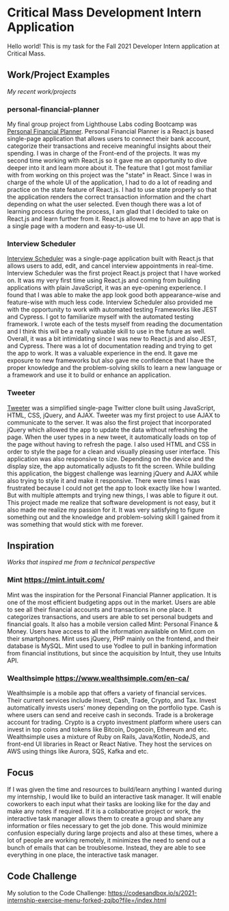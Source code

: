 # Critical Mass Development Intern Application
Hello world! This is my task for the Fall 2021 Developer Intern application at Critical Mass.

## Work/Project Examples
*My recent work/projects*

### personal-financial-planner
My final group project from Lighthouse Labs coding Bootcamp was [Personal Financial Planner](https://github.com/kukim96/personal-financial-planner). Personal Financial Planner is a React.js based single-page application that allows users to connect their bank account, categorize their transactions and receive meaningful insights about their spending. I was in charge of the Front-end of the projects. It was my second time working with React.js so it gave me an opportunity to dive deeper into it and learn more about it. The feature that I got most familiar with from working on this project was the "state" in React. Since I was in charge of the whole UI of the application, I had to do a lot of reading and practice on the state feature of React.js. I had to use state properly so that the application renders the correct transaction information and the chart depending on what the user selected. Even though there was a lot of learning process during the process, I am glad that I decided to take on React.js and learn further from it. React.js allowed me to have an app that is a single page with a modern and easy-to-use UI.

### Interview Scheduler
[Interview Scheduler](https://github.com/kukim96/scheduler) was a single-page application built with React.js that allows users to add, edit, and cancel interview appointments in real-time. Interview Scheduler was the first project React.js project that I have worked on. It was my very first time using React.js and coming from building applications with plain JavaScript, it was an eye-opening experience. I found that I was able to make the app look good both appearance-wise and feature-wise with much less code. Interview Scheduler also provided me with the opportunity to work with automated testing Frameworks like JEST and Cypress. I got to familiarize myself with the automated testing framework. I wrote each of the tests myself from reading the documentation and I think this will be a really valuable skill to use in the future as well. Overall, it was a bit intimidating since I was new to React.js and also JEST, and Cypress. There was a lot of documentation reading and trying to get the app to work. It was a valuable experience in the end. It gave me exposure to new frameworks but also gave me confidence that I have the proper knowledge and the problem-solving skills to learn a new language or a framework and use it to build or enhance an application.

### Tweeter
[Tweeter](https://github.com/kukim96/tweeter) was a simplified single-page Twitter clone built using JavaScript, HTML, CSS, jQuery, and AJAX. Tweeter was my first project to use AJAX to communicate to the server. It was also the first project that incorporated jQuery which allowed the app to update the data without refreshing the page. When the user types in a new tweet, it automatically loads on top of the page without having to refresh the page. I also used HTML and CSS in order to style the page for a clean and visually pleasing user interface. This application was also responsive to size. Depending on the device and the display size, the app automatically adjusts to fit the screen. While building this application, the biggest challenge was learning jQuery and AJAX while also trying to style it and make it responsive. There were times I was frustrated because I could not get the app to look exactly like how I wanted. But with multiple attempts and trying new things, I was able to figure it out. This project made me realize that software development is not easy, but it also made me realize my passion for it. It was very satisfying to figure something out and the knowledge and problem-solving skill I gained from it was something that would stick with me forever.

## Inspiration
*Works that inspired me from a technical perspective*

### Mint https://mint.intuit.com/
Mint was the inspiration for the Personal Financial Planner application. It is one of the most efficient budgeting apps out in the market. Users are able to see all their financial accounts and
transactions in one place. It categorizes transactions, and users are able to set personal budgets and financial goals. It also has a mobile version called Mint: Personal Finance & Money. Users have access to all the information available on Mint.com on their smartphones. Mint uses jQuery, PHP mainly on the frontend, and their database is MySQL. Mint used to use Yodlee to pull in banking information from financial institutions, but since the acquisition by Intuit, they use Intuits API.

### Wealthsimple https://www.wealthsimple.com/en-ca/
Wealthsimple is a mobile app that offers a variety of financial services. Their current services include Invest, Cash, Trade, Crypto, and Tax. Invest automatically invests users' money depending on the portfolio type. Cash is where users can send and receive cash in seconds. Trade is a brokerage account for trading. Crypto is a crypto investment platform where users can invest in top coins and tokens like Bitcoin, Dogecoin, Ethereum and etc. Wealthsimple uses a mixture of Ruby on Rails, Java/Kotlin, NodeJS, and front-end UI libraries in React or React Native. They host the services on AWS using things like Aurora, SQS, Kafka and etc.

## Focus
If I was given the time and resources to build/learn anything I wanted during my internship, I would like to build an interactive task manager. It will enable coworkers to each input what their tasks are looking like for the day and make any notes if required. If it is a collaborative project or work, the interactive task manager allows them to create a group and share any information or files necessary to get the job done. This would minimize confusion especially during large projects and also at these times, where a lot of people are working remotely, it minimizes the need to send out a bunch of emails that can be troublesome. Instead, they are able to see everything in one place, the interactive task manager.

## Code Challenge
My solution to the Code Challenge: https://codesandbox.io/s/2021-internship-exercise-menu-forked-zqjbo?file=/index.html